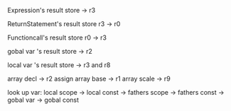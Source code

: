 

Expression's result store -> r3

ReturnStatement's result store r3 -> r0

Functioncall's result store r0 -> r3

gobal var 's result store -> r2

local var 's result store -> r3 and r8

array decl -> r2
assign array base -> r1
array scale -> r9


look up var:
local scope -> local const -> fathers scope -> fathers const -> gobal var -> gobal const